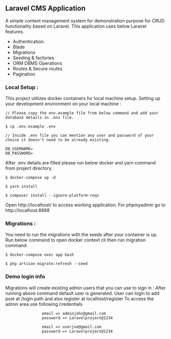 ## Laravel CMS Application

A simple content management system for demonstration purpose for CRUD functionality based on Laravel. This application uses below Laravel features.

-   Authentication.
-   Blade
-   Migrations
-   Seeding & factories
-   ORM DBMS Operations
-   Routes & Secure routes
-   Pagination

### Local Setup :

This project utilizes docker containers for local machine setup.
Setting up your development environment on your local machine :

```
// Please copy the env.example file from below command and add your database details in .env file.

$ cp .env.example .env

// Inside .env file you can mention any user and password of your choice it doesn't need to be already existing.

DB_USERNAME=
DB_PASSWORD=
```

After .env details are filled please run below docker and yarn command from project directory.

```
$ docker-compose up -d

$ yarn install

$ composer install --ignore-platform-reqs
```

Open http://localhost/ to access working application. For phpmyadmin go to http://localhost:8888

### Migrations :

You need to run the migrations with the seeds after your container is up. Run below command to open docker context cli then run migration command:

```
$ docker-compose exec app bash

$ php artisan migrate:refresh --seed
```

### Demo login info

Migrations will create existing admin users that you can use to sign in :
After running above command default user is generated. User can login to add post at /login path and also register at localhost/register
To access the admin area use following credentials

```
                email => adminjohn@gmail.com
                password => Laravelproject@1234

                email => userjoe@gmail.com
                password => Laravelproject@1234
```
